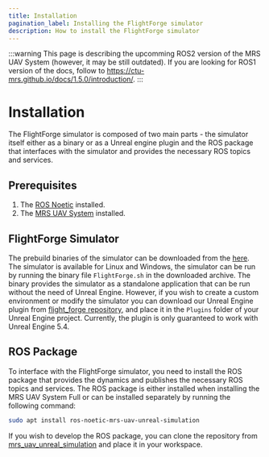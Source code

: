 ```yaml
---
title: Installation
pagination_label: Installing the FlightForge simulator
description: How to install the FlightForge simulator
---
```


:::warning
This page is describing the upcomming ROS2 version of the MRS UAV System (however, it may be still outdated). If you are looking for ROS1 version of the docs, follow to https://ctu-mrs.github.io/docs/1.5.0/introduction/.
:::

# Installation

The FlightForge simulator is composed of two main parts - the simulator itself either as a binary or as a Unreal engine plugin and the ROS package that interfaces with the simulator and provides the necessary ROS topics and services.

## Prerequisites

1. The [ROS Noetic](http://wiki.ros.org/noetic/Installation/Ubuntu) installed.
2. The [MRS UAV System](https://github.com/ctu-mrs/mrs_uav_system) installed.

## FlightForge Simulator 

The prebuild binaries of the simulator can be downloaded from the [here](https://nasmrs.felk.cvut.cz/index.php/s/MnGARsSwnpeVy5z). 
The simulator is available for Linux and Windows, the simulator can be run by running the binary file `FlightForge.sh` in the downloaded archive.
The binary provides the simulator as a standalone application that can be run without the need of Unreal Engine.
However, if you wish to create a custom environment or modify the simulator you can download our Unreal Engine plugin from [flight_forge repository](https://github.com/ctu-mrs/flight_forge), and place it in the `Plugins` folder of your Unreal Engine project.
Currently, the plugin is only guaranteed to work with Unreal Engine 5.4.

## ROS Package

To interface with the FlightForge simulator, you need to install the ROS package that provides the dynamics and publishes the necessary ROS topics and services.
The ROS package is either installed when installing the MRS UAV System Full or can be installed separately by running the following command:

```bash
sudo apt install ros-noetic-mrs-uav-unreal-simulation
```

If you wish to develop the ROS package, you can clone the repository from [mrs_uav_unreal_simulation](https://github.com/ctu-mrs/mrs_uav_unreal_simulation) and place it in your workspace.
